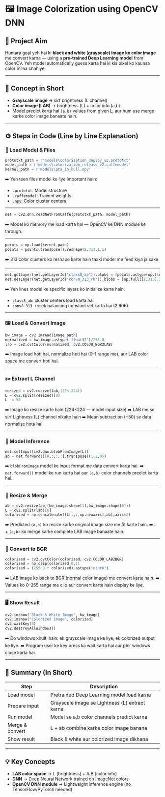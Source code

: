 

# 🖼️ Image Colorization using OpenCV DNN

## 🎯 Project Aim

Humara goal yeh hai ki **black and white (grayscale) image ko color image** me convert karna — using a **pre-trained Deep Learning model** from OpenCV.
Yeh model automatically guess karta hai ki kis pixel ko kaunsa color milna chahiye.

---

## 🧠 Concept in Short

* **Grayscale image** → sirf brightness (L channel)
* **Color image (LAB)** → brightness (L) + color info (a,b)
* Model predict karta hai `(a,b)` values from given L, aur hum use merge karke color image banaate hain.

---

## ⚙️ Steps in Code (Line by Line Explanation)

### 📂 Load Model & Files

```python
prototxt_path = r'models\colorization_deploy_v2.prototxt'
model_path = r'models\colorization_release_v2.caffemodel'
kernel_path = r'models\pts_in_hull.npy'
```

➡️ Yeh teen files model ke liye important hain:

* `.prototxt`: Model structure
* `.caffemodel`: Trained weights
* `.npy`: Color cluster centers

---

```python
net = cv2.dnn.readNetFromCaffe(prototxt_path, model_path)
```

➡️ Model ko memory me load karta hai — OpenCV ke DNN module ke through.

---

```python
points = np.load(kernel_path)
points = points.transpose().reshape(2,313,1,1)
```

➡️ 313 color clusters ko reshape karte hain taaki model me feed kiya ja sake.

---

```python
net.getLayer(net.getLayerId("class8_ab")).blobs = [points.astype(np.float32)]
net.getLayer(net.getLayerId("conv8_313_rh")).blobs = [np.full([1,313],2.606,dtype="float32")]
```

➡️ Yeh lines model ke specific layers ko initialize karte hain:

* `class8_ab`: cluster centers load karta hai
* `conv8_313_rh`: ek balancing constant set karta hai (2.606)

---

### 🖼️ Load & Convert Image

```python
bw_image = cv2.imread(image_path)
normalized = bw_image.astype('float32')/255.0
lab = cv2.cvtColor(normalized, cv2.COLOR_BGR2LAB)
```

➡️ Image load hoti hai, normalize hoti hai (0–1 range me), aur LAB color space me convert hoti hai.

---

### ✂️ Extract L Channel

```python
resized = cv2.resize(lab,(224,224))
L = cv2.split(resized)[0]
L -= 50
```

➡️ Image ko resize karte hain (224×224 — model input size)
➡️ LAB me se sirf Lightness (L) channel nikalte hain
➡️ Mean subtraction (−50) se data normalize hota hai.

---

### 🤖 Model Inference

```python
net.setInput(cv2.dnn.blobFromImage(L))
ab = net.forward()[0,:,:,:].transpose((1,2,0))
```

➡️ `blobFromImage` model ke input format me data convert karta hai.
➡️ `net.forward()` model ko run karta hai aur `(a,b)` color channels predict karta hai.

---

### 🔁 Resize & Merge

```python
ab = cv2.resize(ab,(bw_image.shape[1],bw_image.shape[0]))
L = cv2.split(lab)[0]
colorized = np.concatenate((L[:,:,np.newaxis],ab),axis=2)
```

➡️ Predicted `(a,b)` ko resize karke original image size me fit karte hain.
➡️ `L` + `(a,b)` ko merge karke complete LAB image banaate hain.

---

### 🎨 Convert to BGR

```python
colorized = cv2.cvtColor(colorized, cv2.COLOR_LAB2BGR)
colorized = np.clip(colorized,0,1)
colorized = (255.0 * colorized).astype("uint8")
```

➡️ LAB image ko back to BGR (normal color image) me convert karte hain.
➡️ Values ko 0–255 range me clip aur convert karte hain display ke liye.

---

### 🖥️ Show Result

```python
cv2.imshow("Black & White Image", bw_image)
cv2.imshow("Colorized Image", colorized)
cv2.waitKey(0)
cv2.destroyAllWindows()
```

➡️ Do windows khulti hain: ek grayscale image ke liye, ek colorized output ke liye.
➡️ Program user ke key press ka wait karta hai aur phir windows close karta hai.

---

## 🧩 Summary (In Short)

| Step            | Description                                    |
| --------------- | ---------------------------------------------- |
| Load model      | Pretrained Deep Learning model load karna      |
| Prepare input   | Grayscale image se Lightness (L) extract karna |
| Run model       | Model se a,b color channels predict karna      |
| Merge & convert | L + ab combine karke color image banana        |
| Show result     | Black & white aur colorized image dikhana      |

---

## 💡 Key Concepts

* **LAB color space** → L (brightness) + A,B (color info)
* **DNN** → Deep Neural Network trained on ImageNet colors
* **OpenCV DNN module** → Lightweight inference engine (no TensorFlow/PyTorch needed)
